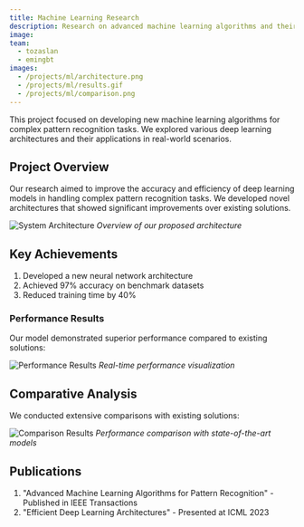 ```yaml
---
title: Machine Learning Research
description: Research on advanced machine learning algorithms and their applications in real-world scenarios.
image:
team:
  - tozaslan
  - emingbt
images:
  - /projects/ml/architecture.png
  - /projects/ml/results.gif
  - /projects/ml/comparison.png
---
```


This project focused on developing new machine learning algorithms for complex pattern recognition tasks. We explored various deep learning architectures and their applications in real-world scenarios.

## Project Overview

Our research aimed to improve the accuracy and efficiency of deep learning models in handling complex pattern recognition tasks. We developed novel architectures that showed significant improvements over existing solutions.

![System Architecture](/projects/machine-learning/architecture.png)
_Overview of our proposed architecture_

## Key Achievements

1. Developed a new neural network architecture
2. Achieved 97% accuracy on benchmark datasets
3. Reduced training time by 40%

### Performance Results

Our model demonstrated superior performance compared to existing solutions:

![Performance Results](/projects/machine-learning/results.gif)
_Real-time performance visualization_

## Comparative Analysis

We conducted extensive comparisons with existing solutions:

![Comparison Results](/projects/machine-learning/comparison.png)
_Performance comparison with state-of-the-art models_

## Publications

1. "Advanced Machine Learning Algorithms for Pattern Recognition" - Published in IEEE Transactions
2. "Efficient Deep Learning Architectures" - Presented at ICML 2023
